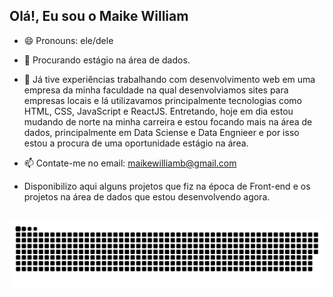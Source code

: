## Olá!, Eu sou o Maike William 
- 😄 Pronouns: ele/dele

- 🔭 Procurando estágio na área de dados.
- 🌱 Já tive experiências trabalhando com desenvolvimento web em uma empresa da minha faculdade na qual desenvolviamos sites para empresas locais e lá utilizavamos principalmente tecnologias como HTML, CSS, JavaScript e ReactJS. Entretando, hoje em dia estou mudando de norte na minha carreira e estou focando mais na área de dados, principalmente em Data Sciense e Data Engnieer e por isso estou a procura de uma oportunidade estágio na área.
- 📫 Contate-me no email: maikewilliamb@gmail.com
- Disponibilizo aqui alguns projetos que fiz na época de Front-end e os projetos na área de dados que estou desenvolvendo agora.
  
##
  
![Snake animation](https://github.com/MaikeWilliam/MaikeWilliam/blob/output/github-contribution-grid-snake.svg)
